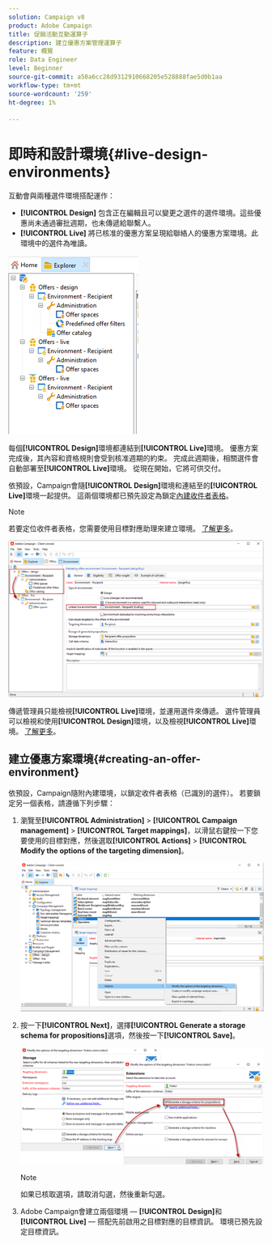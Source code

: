 ```yaml
---
solution: Campaign v8
product: Adobe Campaign
title: 促銷活動互動運算子
description: 建立優惠方案管理運算子
feature: 概覽
role: Data Engineer
level: Beginner
source-git-commit: a50a6cc28d9312910668205e528888fae5d0b1aa
workflow-type: tm+mt
source-wordcount: '259'
ht-degree: 1%

---
```


# 即時和設計環境{#live-design-environments}

互動會與兩種選件環境搭配運作：

* **[!UICONTROL Design]** 包含正在編輯且可以變更之選件的選件環境。這些優惠尚未通過審批週期，也未傳遞給聯繫人。
* **[!UICONTROL Live]** 將已核准的優惠方案呈現給聯絡人的優惠方案環境。此環境中的選件為唯讀。

![](assets/offer_environments_overview_001.png)

每個&#x200B;**[!UICONTROL Design]**&#x200B;環境都連結到&#x200B;**[!UICONTROL Live]**&#x200B;環境。 優惠方案完成後，其內容和資格規則會受到核准週期的約束。 完成此週期後，相關選件會自動部署至&#x200B;**[!UICONTROL Live]**&#x200B;環境。 從現在開始，它將可供交付。

依預設，Campaign會隨&#x200B;**[!UICONTROL Design]**&#x200B;環境和連結至的&#x200B;**[!UICONTROL Live]**&#x200B;環境一起提供。 這兩個環境都已預先設定為鎖定[內建收件者表格](../dev/datamodel.md#ootb-profiles)。

>[!NOTE]
>
>若要定位收件者表格，您需要使用目標對應助理來建立環境。 [了解更多](#creating-an-offer-environment)。

![](assets/offer_environments_overview_002.png)

傳遞管理員只能檢視&#x200B;**[!UICONTROL Live]**&#x200B;環境，並運用選件來傳遞。 選件管理員可以檢視和使用&#x200B;**[!UICONTROL Design]**&#x200B;環境，以及檢視&#x200B;**[!UICONTROL Live]**&#x200B;環境。 [了解更多](interaction-operators.md)。

## 建立優惠方案環境{#creating-an-offer-environment}

依預設，Campaign隨附內建環境，以鎖定收件者表格（已識別的選件）。 若要鎖定另一個表格，請遵循下列步驟：

1. 瀏覽至&#x200B;**[!UICONTROL Administration]** > **[!UICONTROL Campaign management]** > **[!UICONTROL Target mappings]**，以滑鼠右鍵按一下您要使用的目標對應，然後選取&#x200B;**[!UICONTROL Actions]** > **[!UICONTROL Modify the options of the targeting dimension]**。

   ![](assets/offer_env_anonymous_001.png)

1. 按一下&#x200B;**[!UICONTROL Next]**，選擇&#x200B;**[!UICONTROL Generate a storage schema for propositions]**&#x200B;選項，然後按一下&#x200B;**[!UICONTROL Save]**。

   ![](assets/offer_env_anonymous_002.png)

   >[!NOTE]
   >
   >如果已核取選項，請取消勾選，然後重新勾選。

1. Adobe Campaign會建立兩個環境 — **[!UICONTROL Design]**&#x200B;和&#x200B;**[!UICONTROL Live]** — 搭配先前啟用之目標對應的目標資訊。 環境已預先設定目標資訊。
